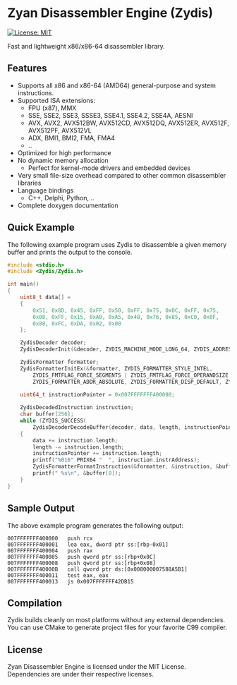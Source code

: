 # Zyan Disassembler Engine (Zydis)
[![License: MIT](https://img.shields.io/badge/License-MIT-blue.svg)](https://opensource.org/licenses/MIT)

Fast and lightweight x86/x86-64 disassembler library.

## Features ##

- Supports all x86 and x86-64 (AMD64) general-purpose and system instructions.
- Supported ISA extensions:
  - FPU (x87), MMX
  - SSE, SSE2, SSE3, SSSE3, SSE4.1, SSE4.2, SSE4A, AESNI
  - AVX, AVX2, AVX512BW, AVX512CD, AVX512DQ, AVX512ER, AVX512F, AVX512PF, AVX512VL
  - ADX, BMI1, BMI2, FMA, FMA4
  - ..
- Optimized for high performance
- No dynamic memory allocation
  - Perfect for kernel-mode drivers and embedded devices
- Very small file-size overhead compared to other common disassembler libraries
- Language bindings
  - C++, Delphi, Python, ..
- Complete doxygen documentation

## Quick Example ##

The following example program uses Zydis to disassemble a given memory buffer and prints the output to the console.

```C
#include <stdio.h>
#include <Zydis/Zydis.h>

int main()
{
    uint8_t data[] =
    {
        0x51, 0x8D, 0x45, 0xFF, 0x50, 0xFF, 0x75, 0x0C, 0xFF, 0x75, 
        0x08, 0xFF, 0x15, 0xA0, 0xA5, 0x48, 0x76, 0x85, 0xC0, 0x0F, 
        0x88, 0xFC, 0xDA, 0x02, 0x00
    };

    ZydisDecoder decoder;
    ZydisDecoderInit(&decoder, ZYDIS_MACHINE_MODE_LONG_64, ZYDIS_ADDRESS_WIDTH_64);

    ZydisFormatter formatter;
    ZydisFormatterInitEx(&formatter, ZYDIS_FORMATTER_STYLE_INTEL,
        ZYDIS_FMTFLAG_FORCE_SEGMENTS | ZYDIS_FMTFLAG_FORCE_OPERANDSIZE,
        ZYDIS_FORMATTER_ADDR_ABSOLUTE, ZYDIS_FORMATTER_DISP_DEFAULT, ZYDIS_FORMATTER_IMM_DEFAULT);
  
    uint64_t instructionPointer = 0x007FFFFFFF400000;

    ZydisDecodedInstruction instruction;
    char buffer[256];
    while (ZYDIS_SUCCESS(
        ZydisDecoderDecodeBuffer(decoder, data, length, instructionPointer, &instruction)))
    {
        data += instruction.length;
        length -= instruction.length;
        instructionPointer += instruction.length;
        printf("%016" PRIX64 "  ", instruction.instrAddress);
        ZydisFormatterFormatInstruction(&formatter, &instruction, &buffer[0], sizeof(buffer));  
        printf(" %s\n", &buffer[0]);
    }
}
```

## Sample Output ##

The above example program generates the following output:

```
007FFFFFFF400000   push rcx
007FFFFFFF400001   lea eax, dword ptr ss:[rbp-0x01]
007FFFFFFF400004   push rax
007FFFFFFF400005   push qword ptr ss:[rbp+0x0C]
007FFFFFFF400008   push qword ptr ss:[rbp+0x08]
007FFFFFFF40000B   call qword ptr ds:[0x008000007588A5B1]
007FFFFFFF400011   test eax, eax
007FFFFFFF400013   js 0x007FFFFFFF42DB15
```

## Compilation ##

Zydis builds cleanly on most platforms without any external dependencies. You can use CMake to generate project files for your favorite C99 compiler.

## License ##

Zyan Disassembler Engine is licensed under the MIT License. Dependencies are under their respective licenses.